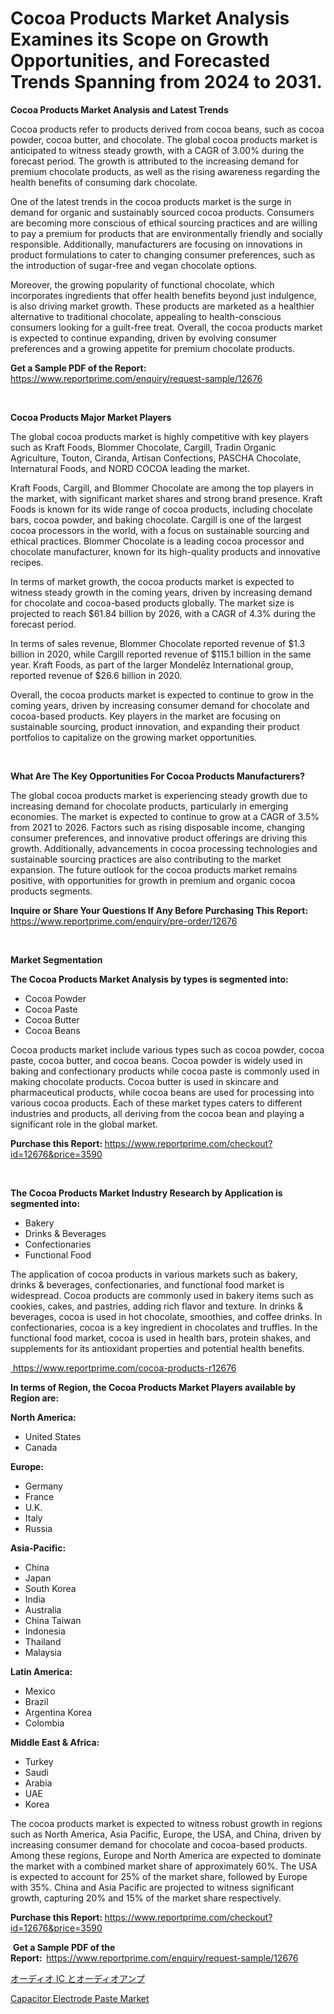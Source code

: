 <p><h1>Cocoa Products Market Analysis Examines its Scope on Growth Opportunities, and Forecasted Trends Spanning from 2024 to 2031.</h1></p><p><strong>Cocoa Products Market Analysis and Latest Trends</strong></p>
<p><p>Cocoa products refer to products derived from cocoa beans, such as cocoa powder, cocoa butter, and chocolate. The global cocoa products market is anticipated to witness steady growth, with a CAGR of 3.00% during the forecast period. The growth is attributed to the increasing demand for premium chocolate products, as well as the rising awareness regarding the health benefits of consuming dark chocolate.</p><p>One of the latest trends in the cocoa products market is the surge in demand for organic and sustainably sourced cocoa products. Consumers are becoming more conscious of ethical sourcing practices and are willing to pay a premium for products that are environmentally friendly and socially responsible. Additionally, manufacturers are focusing on innovations in product formulations to cater to changing consumer preferences, such as the introduction of sugar-free and vegan chocolate options.</p><p>Moreover, the growing popularity of functional chocolate, which incorporates ingredients that offer health benefits beyond just indulgence, is also driving market growth. These products are marketed as a healthier alternative to traditional chocolate, appealing to health-conscious consumers looking for a guilt-free treat. Overall, the cocoa products market is expected to continue expanding, driven by evolving consumer preferences and a growing appetite for premium chocolate products.</p></p>
<p><strong>Get a Sample PDF of the Report:&nbsp;</strong> <a href="https://www.reportprime.com/enquiry/request-sample/12676">https://www.reportprime.com/enquiry/request-sample/12676</a></p>
<p>&nbsp;</p>
<p><strong>Cocoa Products Major Market Players</strong></p>
<p><p>The global cocoa products market is highly competitive with key players such as Kraft Foods, Blommer Chocolate, Cargill, Tradin Organic Agriculture, Touton, Ciranda, Artisan Confections, PASCHA Chocolate, Internatural Foods, and NORD COCOA leading the market. </p><p>Kraft Foods, Cargill, and Blommer Chocolate are among the top players in the market, with significant market shares and strong brand presence. Kraft Foods is known for its wide range of cocoa products, including chocolate bars, cocoa powder, and baking chocolate. Cargill is one of the largest cocoa processors in the world, with a focus on sustainable sourcing and ethical practices. Blommer Chocolate is a leading cocoa processor and chocolate manufacturer, known for its high-quality products and innovative recipes.</p><p>In terms of market growth, the cocoa products market is expected to witness steady growth in the coming years, driven by increasing demand for chocolate and cocoa-based products globally. The market size is projected to reach $61.84 billion by 2026, with a CAGR of 4.3% during the forecast period.</p><p>In terms of sales revenue, Blommer Chocolate reported revenue of $1.3 billion in 2020, while Cargill reported revenue of $115.1 billion in the same year. Kraft Foods, as part of the larger Mondelēz International group, reported revenue of $26.6 billion in 2020.</p><p>Overall, the cocoa products market is expected to continue to grow in the coming years, driven by increasing consumer demand for chocolate and cocoa-based products. Key players in the market are focusing on sustainable sourcing, product innovation, and expanding their product portfolios to capitalize on the growing market opportunities.</p></p>
<p>&nbsp;</p>
<p><strong>What Are The Key Opportunities For Cocoa Products Manufacturers?</strong></p>
<p><p>The global cocoa products market is experiencing steady growth due to increasing demand for chocolate products, particularly in emerging economies. The market is expected to continue to grow at a CAGR of 3.5% from 2021 to 2026. Factors such as rising disposable income, changing consumer preferences, and innovative product offerings are driving this growth. Additionally, advancements in cocoa processing technologies and sustainable sourcing practices are also contributing to the market expansion. The future outlook for the cocoa products market remains positive, with opportunities for growth in premium and organic cocoa products segments.</p></p>
<p><strong>Inquire or Share Your Questions If Any Before Purchasing This Report:</strong> <a href="https://www.reportprime.com/enquiry/pre-order/12676">https://www.reportprime.com/enquiry/pre-order/12676</a></p>
<p>&nbsp;</p>
<p><strong>Market Segmentation</strong></p>
<p><strong>The Cocoa Products Market Analysis by types is segmented into:</strong></p>
<p><ul><li>Cocoa Powder</li><li>Cocoa Paste</li><li>Cocoa Butter</li><li>Cocoa Beans</li></ul></p>
<p><p>Cocoa products market include various types such as cocoa powder, cocoa paste, cocoa butter, and cocoa beans. Cocoa powder is widely used in baking and confectionary products while cocoa paste is commonly used in making chocolate products. Cocoa butter is used in skincare and pharmaceutical products, while cocoa beans are used for processing into various cocoa products. Each of these market types caters to different industries and products, all deriving from the cocoa bean and playing a significant role in the global market.</p></p>
<p><strong>Purchase this Report:&nbsp;</strong><a href="https://www.reportprime.com/checkout?id=12676&price=3590">https://www.reportprime.com/checkout?id=12676&price=3590</a></p>
<p>&nbsp;</p>
<p><strong>The Cocoa Products Market Industry Research by Application is segmented into:</strong></p>
<p><ul><li>Bakery</li><li>Drinks & Beverages</li><li>Confectionaries</li><li>Functional Food</li></ul></p>
<p><p>The application of cocoa products in various markets such as bakery, drinks & beverages, confectionaries, and functional food market is widespread. Cocoa products are commonly used in bakery items such as cookies, cakes, and pastries, adding rich flavor and texture. In drinks & beverages, cocoa is used in hot chocolate, smoothies, and coffee drinks. In confectionaries, cocoa is a key ingredient in chocolates and truffles. In the functional food market, cocoa is used in health bars, protein shakes, and supplements for its antioxidant properties and potential health benefits.</p></p>
<p><a href="https://www.reportprime.com/cocoa-products-r12676">&nbsp;https://www.reportprime.com/cocoa-products-r12676</a></p>
<p><strong>In terms of Region, the Cocoa Products Market Players available by Region are:</strong></p>
<p>
    <p> <strong> North America: </strong>
        <ul>
            <li>United States</li>
            <li>Canada</li>
        </ul>
        </p> 
    <p> <strong> Europe: </strong>
        <ul>
            <li>Germany</li>
            <li>France</li>
            <li>U.K.</li>
            <li>Italy</li>
            <li>Russia</li>
        </ul>
        </p> 
    <p> <strong> Asia-Pacific: </strong>
        <ul>
            <li>China</li>
            <li>Japan</li>
            <li>South Korea</li>
            <li>India</li>
            <li>Australia</li>
            <li>China Taiwan</li>
            <li>Indonesia</li>
            <li>Thailand</li>
            <li>Malaysia</li>
        </ul>
        </p> 
    <p> <strong> Latin America: </strong>
        <ul>
            <li>Mexico</li>
            <li>Brazil</li>
            <li>Argentina Korea</li>
            <li>Colombia</li>
        </ul>
        </p> 
    <p> <strong> Middle East & Africa: </strong>
        <ul>
            <li>Turkey</li>
            <li>Saudi</li>
            <li>Arabia</li>
            <li>UAE</li>
            <li>Korea</li>
        </ul>
    </p>
    </p>
<p><p>The cocoa products market is expected to witness robust growth in regions such as North America, Asia Pacific, Europe, the USA, and China, driven by increasing consumer demand for chocolate and cocoa-based products. Among these regions, Europe and North America are expected to dominate the market with a combined market share of approximately 60%. The USA is expected to account for 25% of the market share, followed by Europe with 35%. China and Asia Pacific are projected to witness significant growth, capturing 20% and 15% of the market share respectively.</p></p>
<p><strong>Purchase this Report: </strong><a href="https://www.reportprime.com/checkout?id=12676&price=3590">https://www.reportprime.com/checkout?id=12676&price=3590</a></p>
<p>&nbsp;<strong>Get a Sample PDF of the Report:&nbsp;&nbsp;</strong><a href="https://www.reportprime.com/enquiry/request-sample/12676">https://www.reportprime.com/enquiry/request-sample/12676</a></p>
<p><strong></strong></p>
<p><p><a href="https://github.com/mohamedbakry57/Market-Research-Report-List-5/blob/main/708011084469.md">オーディオ IC とオーディオアンプ</a></p><p><a href="https://www.linkedin.com/pulse/capacitor-electrode-paste-market-growth-outlook-from-2024-etqve?trackingId=5Fosod85TFCtn74pNXsAfQ%3D%3D">Capacitor Electrode Paste Market</a></p></p>